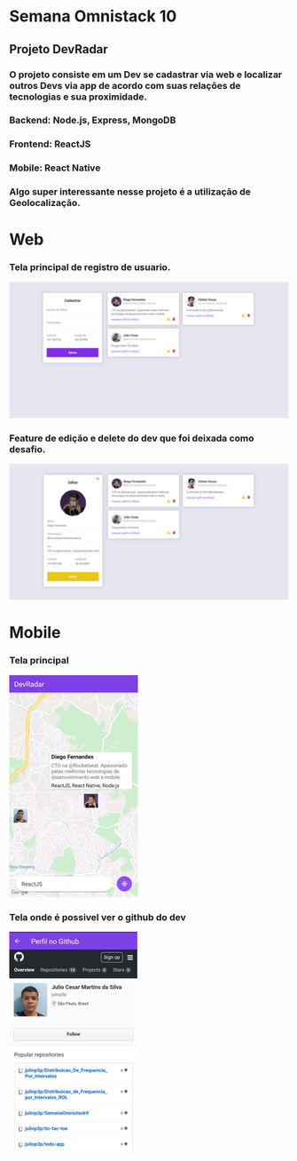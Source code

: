 # Semana Omnistack 10

## Projeto DevRadar

### O projeto consiste em um Dev se cadastrar via web e localizar outros Devs via app de acordo com suas relações de tecnologias e sua proximidade.

### Backend: Node.js, Express, MongoDB
### Frontend: ReactJS
### Mobile: React Native
### Algo super interessante nesse projeto é a utilização de Geolocalização.


# Web

### Tela principal de registro de usuario.
![web](https://github.com/juliop3p/SemanaOmnistack10/blob/master/imgs-readme/web-register.png)

### Feature de edição e delete do dev que foi deixada como desafio.
![web](https://github.com/juliop3p/SemanaOmnistack10/blob/master/imgs-readme/web-editing.png)


# Mobile

### Tela principal
![mobile](https://github.com/juliop3p/SemanaOmnistack10/blob/master/imgs-readme/app-find-dev.png)

### Tela onde é possivel ver o github do dev
![mobile](https://github.com/juliop3p/SemanaOmnistack10/blob/master/imgs-readme/app-github.png)

